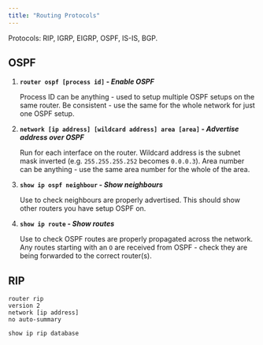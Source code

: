```yaml
---
title: "Routing Protocols"
---
```


Protocols: RIP, IGRP, EIGRP, OSPF, IS-IS, BGP.

## OSPF

1. **`router ospf [process id]` - _Enable OSPF_**

    Process ID can be anything - used to setup multiple OSPF setups on the same router. Be consistent - use the same for the whole network for just one OSPF setup.

2. **`network [ip address] [wildcard address] area [area]` - _Advertise address over OSPF_**

    Run for each interface on the router. Wildcard address is the subnet mask inverted (e.g. `255.255.255.252` becomes `0.0.0.3`). Area number can be anything - use the same area number for the whole of the area.

3. **`show ip ospf neighbour` - _Show neighbours_**

    Use to check neighbours are properly advertised. This should show other routers you have setup OSPF on.

4. **`show ip route` - _Show routes_**

    Use to check OSPF routes are properly propagated across the network. Any routes starting with an `O` are received from OSPF - check they are being forwarded to the correct router(s).

## RIP

```
router rip
version 2
network [ip address]
no auto-summary

show ip rip database
```